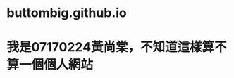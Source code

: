 # buttombig.github.io
<!DOCTYPE html>
<html>
  <head>
    <meta charset="utf-8">
    <title>巨資二B，GitHub</title>
  </head>
  <body>
    <h1>我是07170224黃尚棠，不知道這樣算不算一個個人網站</h1>
  </body>
</html>
